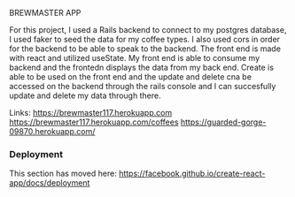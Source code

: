 BREWMASTER APP

For this project, I used a Rails backend to connect to my postgres database, I used faker to seed the data for my coffee types. I also used cors in order for the backend to be able to speak to the backend. The front end is made with react and utilized useState. My front end is able to consume my backend and the frontedn displays the data from my back end. Create is able to be used on the front end and the update and delete cna be accessed on the backend through the rails console and I can succesfully update and delete my data through there.


Links:
https://brewmaster117.herokuapp.com
https://brewmaster117.herokuapp.com/coffees
https://guarded-gorge-09870.herokuapp.com/

### Deployment

This section has moved here: https://facebook.github.io/create-react-app/docs/deployment

